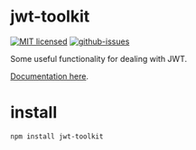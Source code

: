 # jwt-toolkit

[![MIT licensed](https://img.shields.io/badge/license-MIT-blue.svg)](http://opensource.org/licenses/MIT)
[![github-issues](https://img.shields.io/github/issues/blueflag/jwt-toolkit.svg)](https://github.com/blueflag/jwt-toolkit/issues)

Some useful functionality for dealing with JWT.

[Documentation here](http://blueflag.github.io/jwt-toolkit/).

# install

```
npm install jwt-toolkit
```
